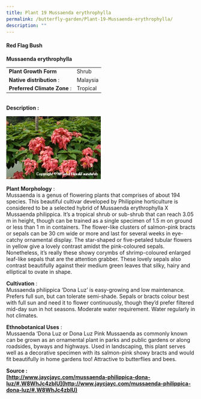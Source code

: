 ```yaml
---
title: Plant 19 Mussaenda erythrophylla
permalink: /butterfly-garden/Plant-19-Mussaenda-erythrophylla/
description: ""
---
```

#### **Red Flag Bush**


**Mussaenda erythrophylla**  
  

|                           |              |
|---------------------------|--------------|
|      **Plant Growth Form**   |     Shrub    |
|    **Native distribution** :  |     Malaysia |
| **Preferred Climate Zone** :  |     Tropical |
  
  
   
**Description :**  
  
<img style="width:50%;height:50%" src="/images/Butterfly%20Garden/B18.png">

**Plant Morphology** :  
Mussaenda is a genus of flowering plants that comprises of about 194 species. This beautiful cultivar developed by Philippine horticulture is considered to be a selected hybrid of Mussaenda erythrophylla X Mussaenda philippica. It’s a tropical shrub or sub-shrub that can reach 3.05 m in height, though can be trained as a single specimen of 1.5 m on ground or less than 1 m in containers. The flower-like clusters of salmon-pink bracts or sepals can be 30 cm wide or more and last for several weeks in eye-catchy ornamental display. The star-shaped or five-petaled tubular flowers in yellow give a lovely contrast amidst the pink-coloured sepals. Nonetheless, it’s really these showy corymbs of shrimp-coloured enlarged leaf-like sepals that are the attention grabber. These lovely sepals also contrast beautifully against their medium green leaves that silky, hairy and elliptical to ovate in shape.

  

**Cultivation** :  
Mussaenda philippica ‘Dona Luz’ is easy-growing and low maintenance. Prefers full sun, but can tolerate semi-shade. Sepals or bracts colour best with full sun and need it to flower continuously, though they’d prefer filtered mid-day sun in hot seasons. Moderate water requirement. Water regularly in hot climates.

**Ethnobotanical Uses** :  
Mussaenda ‘Dona Luz or Dona Luz Pink Mussaenda as commonly known can be grown as an ornamental plant in parks and public gardens or along roadsides, byways and highways. Used in landscaping, this plant serves well as a decorative specimen with its salmon-pink showy bracts and would fit beautifully in home gardens too! Attractive to butterflies and bees.

  

**Source :  
[http://www.jaycjayc.com/mussaenda-philippica-dona-luz/#.W8WhJc4zbIU](http://www.jaycjayc.com/mussaenda-philippica-dona-luz/#.W8WhJc4zbIU)**
